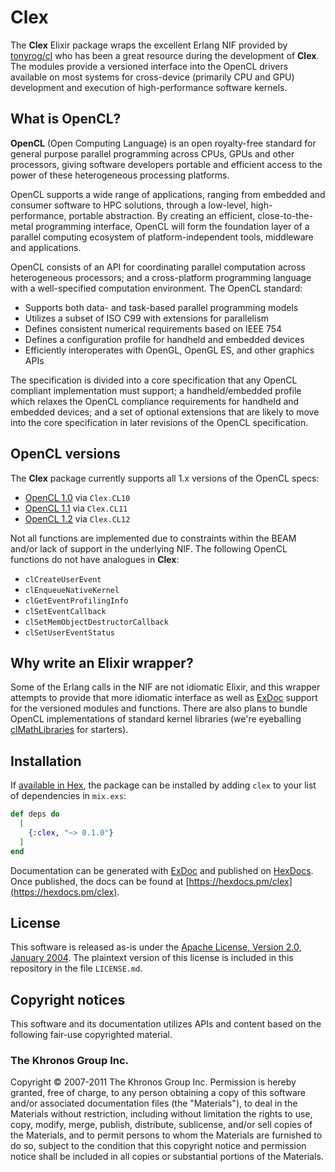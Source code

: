 # Clex

The **Clex** Elixir package wraps the excellent Erlang NIF provided by [tonyrog/cl](https://github.com/tonyrog/cl) who has been a great resource during the development of **Clex**.  The modules provide a versioned interface into the OpenCL drivers available on most systems for cross-device (primarily CPU and GPU) development and execution of high-performance software kernels.

## What is OpenCL?

**OpenCL** (Open Computing Language) is an open royalty-free standard for general purpose parallel programming across CPUs, GPUs and other processors, giving software developers portable and efficient access to the power of these heterogeneous processing platforms.

OpenCL supports a wide range of applications, ranging from embedded and consumer software to HPC solutions, through a low-level, high-performance, portable abstraction. By creating an efficient, close-to-the-metal programming interface, OpenCL will form the foundation layer of a parallel computing ecosystem of platform-independent tools, middleware and applications.

OpenCL consists of an API for coordinating parallel computation across heterogeneous processors; and a cross-platform programming language with a well-specified computation environment. The OpenCL standard:

- Supports both data- and task-based parallel programming models
- Utilizes a subset of ISO C99 with extensions for parallelism
- Defines consistent numerical requirements based on IEEE 754
- Defines a configuration profile for handheld and embedded devices
- Efficiently interoperates with OpenGL, OpenGL ES, and other graphics APIs

The specification is divided into a core specification that any OpenCL compliant implementation must support; a handheld/embedded profile which relaxes the OpenCL compliance requirements for handheld and embedded devices; and a set of optional extensions that are likely to move into the core specification in later revisions of the OpenCL specification. 

## OpenCL versions

The **Clex** package currently supports all 1.x versions of the OpenCL specs:

- [OpenCL 1.0](https://www.khronos.org/registry/OpenCL/sdk/1.0/docs/man/xhtml) via `Clex.CL10`
- [OpenCL 1.1](https://www.khronos.org/registry/OpenCL/sdk/1.1/docs/man/xhtml) via `Clex.CL11`
- [OpenCL 1.2](https://www.khronos.org/registry/OpenCL/sdk/1.2/docs/man/xhtml) via `Clex.CL12`
  
Not all functions are implemented due to constraints within the BEAM and/or lack of support in the underlying NIF.  The following OpenCL functions do not have analogues in **Clex**:

- `clCreateUserEvent`
- `clEnqueueNativeKernel`
- `clGetEventProfilingInfo`
- `clSetEventCallback`
- `clSetMemObjectDestructorCallback`
- `clSetUserEventStatus`

## Why write an Elixir wrapper?

Some of the Erlang calls in the NIF are not idiomatic Elixir, and this wrapper attempts to provide that more idiomatic interface as well as [ExDoc](https://hex.pm/packages/ex_doc) support for the versioned modules and functions.  There are also plans to bundle OpenCL implementations of standard kernel libraries (we're eyeballing [clMathLibraries](https://github.com/clMathLibraries) for starters). 

## Installation

If [available in Hex](https://hex.pm/docs/publish), the package can be installed
by adding `clex` to your list of dependencies in `mix.exs`:

```elixir
def deps do
  [
    {:clex, "~> 0.1.0"}
  ]
end
```

Documentation can be generated with [ExDoc](https://github.com/elixir-lang/ex_doc)
and published on [HexDocs](https://hexdocs.pm). Once published, the docs can
be found at [https://hexdocs.pm/clex](https://hexdocs.pm/clex).

## License

This software is released as-is under the [Apache License, Version 2.0, January 2004](http://www.apache.org/licenses/LICENSE-2.0).  The plaintext version of this license is included in this repository in the file `LICENSE.md`.

## Copyright notices

This software and its documentation utilizes APIs and content based on the following fair-use copyrighted material.

### The Khronos Group Inc.
Copyright © 2007-2011 The Khronos Group Inc. Permission is hereby granted, free of charge, to any person obtaining a copy of this software and/or associated documentation files (the "Materials"), to deal in the Materials without restriction, including without limitation the rights to use, copy, modify, merge, publish, distribute, sublicense, and/or sell copies of the Materials, and to permit persons to whom the Materials are furnished to do so, subject to the condition that this copyright notice and permission notice shall be included in all copies or substantial portions of the Materials.  
